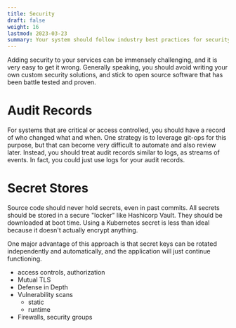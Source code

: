 ```yaml
---
title: Security
draft: false
weight: 16
lastmod: 2023-03-23
summary: Your system should follow industry best practices for security and implement defense in depth.
---
```


Adding security to your services can be immensely challenging, and it is very easy to get it wrong.
Generally speaking, you should avoid writing your own custom security solutions, and stick to open
source software that has been battle tested and proven.

# Audit Records

For systems that are critical or access controlled, you should have a record of 
who changed what and when.  One strategy is to leverage git-ops for this purpose, 
but that can become very difficult to automate and also review later.  Instead,
you should treat audit records similar to logs, as streams of events.  In fact,
you could just use logs for your audit records.


# Secret Stores

Source code should never hold secrets, even in past commits.  All secrets should be 
stored in a secure "locker" like Hashicorp Vault.  They should be downloaded at 
boot time.  Using a Kubernetes secret is less than ideal because it doesn't 
actually encrypt anything.

One major advantage of this approach is that secret keys can be rotated independently
and automatically, and the application will just continue functioning.


* access controls, authorization
* Mutual TLS
* Defense in Depth
* Vulnerability scans
  * static
  * runtime
* Firewalls, security groups